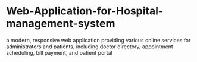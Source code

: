 # Web-Application-for-Hospital-management-system
 a modern, responsive web application providing various online services for administrators and patients, including doctor directory, appointment scheduling, bill payment, and patient portal
